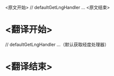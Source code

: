 
<原文开始>
// defaultGetLngHandler ...
<原文结束>

# <翻译开始>
// defaultGetLngHandler ...（默认获取经度处理器）
# <翻译结束>

